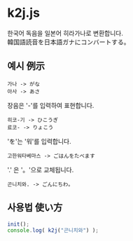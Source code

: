 k2j.js
======

한국어 독음을 일본어 히라가나로 변환합니다.<br>
韓国語読音を日本語ガナにコンバートする。

예시 例示
----
```
가나 -> がな
아사 -> あさ
```
장음은 '-'를 입력하여 표현합니다.
```
히코-기 -> ひこうぎ
료코- -> りょこう
```
'を'는 '워'를 입력합니다.
```
고한워타베마스 -> ごはんをたべます
```
'.' 은 '。'으로 교체됩니다.
```
곤니치와. -> ごんにちわ。
```

사용법 使い方
----
```js
init();
console.log( k2j("곤니치와") );
```
